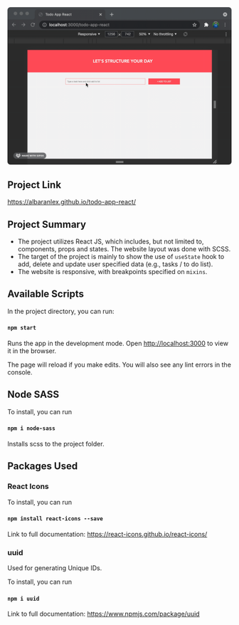 ![ScreenShot](./src/img/screenshots/screenshot-01.gif)

## Project Link

<https://albaranlex.github.io/todo-app-react/>

## Project Summary

- The project utilizes React JS, which includes, but not limited to, components, props and states. The website layout was done with SCSS.
- The target of the project is mainly to show the use of `useState` hook to add, delete and update user specified data (e.g., tasks / to do list).
- The website is responsive, with breakpoints specified on `mixins`.

## Available Scripts

In the project directory, you can run:

#### `npm start`

Runs the app in the development mode.
Open [http://localhost:3000](http://localhost:3000) to view it in the browser.

The page will reload if you make edits.
You will also see any lint errors in the console.

## Node SASS

To install, you can run

#### `npm i node-sass`

Installs scss to the project folder.

## Packages Used

### React Icons

To install, you can run 
#### `npm install react-icons --save`
Link to full documentation: <https://react-icons.github.io/react-icons/>

### uuid

Used for generating Unique IDs.

To install, you can run 
#### `npm i uuid`
Link to full documentation: <https://www.npmjs.com/package/uuid>
